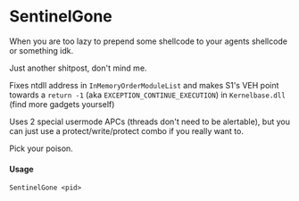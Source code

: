# SentinelGone
When you are too lazy to prepend some shellcode to your agents shellcode or something idk.

Just another shitpost, don't mind me.

Fixes ntdll address in `InMemoryOrderModuleList` and makes S1's VEH point towards a `return -1` (aka `EXCEPTION_CONTINUE_EXECUTION`) in `Kernelbase.dll` (find more gadgets yourself)

Uses 2 special usermode APCs (threads don't need to be alertable), but you can just use a protect/write/protect combo if you really want to. 

Pick your poison.

#### Usage
```
SentinelGone <pid>
```